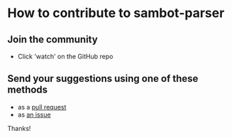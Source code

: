 # How to contribute to sambot-parser

## Join the community

- Click 'watch' on the GitHub repo

## Send your suggestions using one of these methods

- as a [pull request](https://github.com/yaleman/sambot-parser/pulls)
- as [an issue](https://github.com/yaleman/sambot-parser/issues/new)

Thanks!
